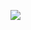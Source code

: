 ![]([https://media0.giphy.com/media/HscDLzkO8EOTmgkhQP/giphy.gif?cid=ecf05e47vw2eowv4k7wyygcefiahuh54ct9dqo6mgb10arfw&rid=giphy.gif&ct=g)

